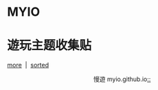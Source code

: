 # MYIO
# 遊玩主题收集贴
[more](https://myngy.github.io/)  |  [sorted](http://blog.sina.cn/dpool/blog/u/6514773409)<br />


                                                      慢遊 myio.github.io[::](https://github.com/myio/myio.github.io/edit/master/README.md)
